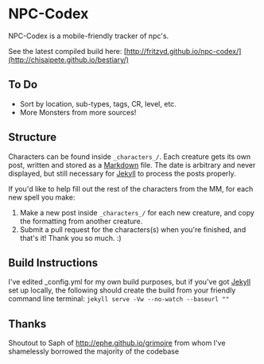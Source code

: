 # NPC-Codex

NPC-Codex is a mobile-friendly tracker of npc's.

See the latest compiled build here: [http://fritzvd.github.io/npc-codex/](http://chisaipete.github.io/bestiary/)

## To Do
* Sort by location, sub-types, tags, CR, level, etc.
* More Monsters from more sources!

## Structure
Characters can be found inside `_characters_/`. Each creature gets its own post, written and stored as a [Markdown](http://daringfireball.net/projects/markdown/basics) file. The date is arbitrary and never displayed, but still necessary for [Jekyll](http://jekyllrb.com) to process the posts properly.

If you'd like to help fill out the rest of the characters from the MM, for each new spell you make:

1. Make a new post inside `_characters_/` for each new creature, and copy the formatting from another creature.
2. Submit a pull request for the characters(s) when you're finished, and that's it! Thank you so much. :)

## Build Instructions
I've edited _config.yml for my own build purposes, but if you've got [Jekyll](http://jekyllrb.com) set up locally, the following should create the build from your friendly command line terminal:
`jekyll serve -Vw --no-watch --baseurl ""`

## Thanks

Shoutout to Saph of http://ephe.github.io/grimoire from whom I've shamelessly borrowed the majority of the codebase
